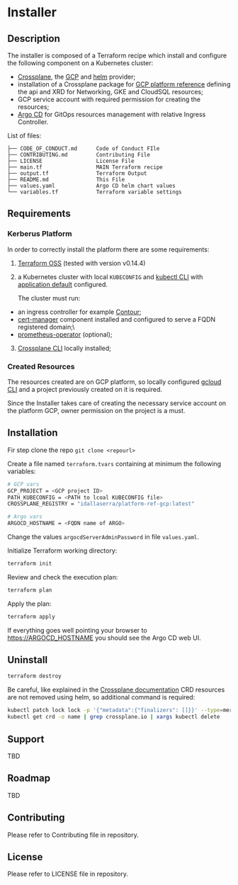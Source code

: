 # Installer

## Description

The installer is composed of a Terraform recipe which install and configure the following component on a Kubernetes cluster:

- [Crossplane](https://github.com/crossplane/crossplane), the [GCP](https://github.com/crossplane/provider-gcp) and [helm](https://github.com/crossplane-contrib/provider-helm) provider;
- installation of a Crossplane package for [GCP platform reference](https://github.com/idallaserra/platform-ref-gcp) defining the api and XRD for Networking, GKE and CloudSQL resources;
- GCP service account with required permission for creating the resources;
- [Argo CD](https://argoproj.github.io/projects/argo-cd) for GitOps resources management with relative Ingress Controller.

List of files:

```console
├── CODE_OF_CONDUCT.md      Code of Conduct FIle
├── CONTRIBUTING.md         Contributing File
├── LICENSE                 License File
├── main.tf                 MAIN Terraform recipe
├── output.tf               Terraform Output
├── README.md               This File 
├── values.yaml             Argo CD helm chart values
└── variables.tf            Terraform variable settings
```


## Requirements

### Kerberus Platform

In order to correctly install the platform there are some requirements:

1. [Terraform OSS](https://www.terraform.io/downloads.html) (tested with version v0.14.4)

2. a Kubernetes cluster with local `KUBECONFIG` and [kubectl CLI](https://kubernetes.io/docs/reference/kubectl/) with [application default](https://cloud.google.com/sdk/gcloud/reference/auth/application-default/login) configured.

    The cluster must run:

- an ingress controller for example [Contour](https://projectcontour.io/);
- [cert-manager](https://cert-manager.io/docs/) component installed and configured to serve a FQDN registered domain;\
- [prometheus-operator](https://github.com/prometheus-operator/prometheus-operator) (optional);

3. [Crossplane CLI](https://crossplane.io/docs/v1.0/getting-started/install-configure.html#install-crossplane-cli) locally installed;

### Created Resources

The resources created are on GCP platform, so locally configured [gcloud CLI](https://cloud.google.com/sdk/gcloud) and a project previously created on it is required.

Since the Installer takes care of creating the necessary service account on the platform GCP, owner permission on the project is a must.

## Installation

Fir step clone the repo 
`git clone <repourl>`

Create a file named `terraform.tvars` containing at minimum the following variables:

```bash
# GCP vars
GCP_PROJECT = <GCP project ID>
PATH_KUBECONFIG = <PATH to lcoal KUBECONFIG file>
CROSSPLANE_REGISTRY = "idallaserra/platform-ref-gcp:latest"

# Argo vars
ARGOCD_HOSTNAME = <FQDN name of ARGO>
```

Change the values `argocdServerAdminPassword` in file `values.yaml`.

Initialize Terraform working directory:

```bash
terraform init
```

Review and check the execution plan:

```bash
terraform plan
```

Apply the plan:

```bash
terraform apply
```

If everything goes well pointing your browser to <https://ARGOCD_HOSTNAME> you should see the Argo CD web UI.

## Uninstall

```bash
terraform destroy
```

Be careful, like explained in the [Crossplane documentation](https://crossplane.io/docs/v1.0/getting-started/install-configure.html#install-crossplane-cli) CRD resources are not removed using helm, so additional command is required:

```bash
kubectl patch lock lock -p '{"metadata":{"finalizers": []}}' --type=merge
kubectl get crd -o name | grep crossplane.io | xargs kubectl delete
```
## Support

TBD
## Roadmap

TBD
## Contributing

Please refer to Contributing file in repository.

## License

Please refer to LICENSE file in repository.
  